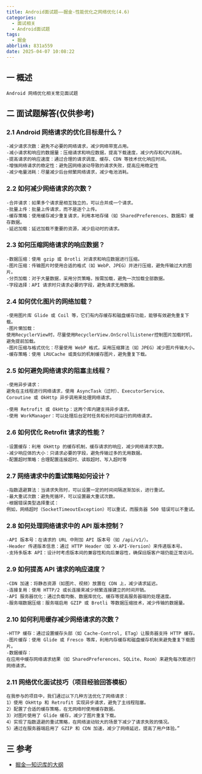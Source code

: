 ```yaml
---
title: Android面试题——掘金-性能优化之网络优化(4.6)
categories:
  - 面试相关
  - Android面试题
tags:
  - 掘金
abbrlink: 831a559
date: 2025-04-07 10:08:22
---
```

## 一 概述

```
Android 网络优化相关常见面试题
```

<!--more-->

## 二 面试题解答(仅供参考)

### 2.1 Android 网络请求的优化目标是什么？

```
-减少请求次数：避免不必要的网络请求，减少网络带宽占用。
-减小请求和响应的数据量：压缩请求和响应数据，提高下载速度，减少内存和CPU消耗。
-提高请求的响应速度：通过合理的请求调度、缓存、CDN 等技术优化响应时间。
-增强网络请求的稳定性：避免因网络波动导致的请求失败，提高应用稳定性
-减少电量消耗：尽量减少后台频繁网络请求，减少电池消耗。
```

### 2.2 如何减少网络请求的次数？

```
-合并请求：如果多个请求是相互独立的，可以合并成一个请求。
-批量上传：批量上传请求，而不是逐个上传。
-缓存策略：使用缓存减少重复请求，利用本地存储（如 SharedPreferences、数据库）缓存数据。
-延迟加载：延迟加载不重要的资源，减少启动时的请求。
```

### 2.3 如何压缩网络请求的响应数据？

```
-数据压缩：使用 gzip 或 Brotli 对请求和响应数据进行压缩。
-图片压缩：传输图片时使用合适的格式（如 WebP、JPEG）并进行压缩，避免传输过大的图片。
-分页加载：对于大量数据，采用分页策略，按需加载，避免一次加载全部数据。
-字段选择：API 请求时只请求必要的字段，避免请求无用数据。
```

### 2.4 如何优化图片的网络加载？

```
-使用图片库 Glide 或 Coil 等，它们有内存缓存和磁盘缓存功能，能够有效避免重复下载。
-图片懒加载：
使用RecyclerView时，尽量使用RecyclerView.OnScrollListener控制图片加载时机，避免提前加载。
-图片压缩与格式优化：尽量使用 WebP 格式，采用压缩算法（如 JPEG）减少图片传输大小。
-缓存策略：使用 LRUCache 或类似的机制缓存图片，避免重复下载。
```

### 2.5 如何避免网络请求的阻塞主线程？

```
-使用异步请求：
避免在主线程进行网络请求，使用 AsyncTask（过时）、ExecutorService、
Coroutine 或 OkHttp 异步调用来处理网络请求。

-使用 Retrofit 或 OkHttp：这两个库内建支持异步请求。
-使用 WorkManager：可以处理后台定时任务和长时间运行的网络请求。
```

### 2.6 如何优化 Retrofit 请求的性能？

```
-设置缓存：利用 OkHttp 的缓存机制，缓存请求的响应，减少网络请求次数。
-减少响应体的大小：只请求必要的字段，避免传输过多的无用数据。
-配置超时策略：合理配置连接超时、读取超时、写入超时等
```

### 2.7 网络请求中的重试策略如何设计？

```
-指数退避算法：当请求失败时，可以设置一定的时间间隔逐渐加长，进行重试。
-最大重试次数：避免死循环，可以设置最大重试次数。
-根据错误类型选择重试：
例如，网络超时（SocketTimeoutException）可以重试，而服务器 500 错误可以不重试。
```

### 2.8 如何处理网络请求中的 API 版本控制？

```
-API 版本号：在请求的 URL 中附加 API 版本号（如 /api/v1/）。
-Header 传递版本信息：通过 HTTP Header（如 X-API-Version）来传递版本号。
-支持多版本 API：设计时考虑版本间的兼容性和向后兼容性，确保旧版客户端仍能正常访问。
```

### 2.9 如何提高 API 请求的响应速度？

```
-CDN 加速：将静态资源（如图片、视频）放置在 CDN 上，减少请求延迟。
-连接复用：使用 HTTP/2 或长连接来减少频繁连接建立的时间开销。
-API 服务器优化：通过负载均衡、数据库优化、缓存等提高服务器端的处理速度。
-服务端数据压缩：服务端启用 GZIP 或 Brotli 等数据压缩技术，减少传输的数据量。
```

### 2.10 如何利用缓存减少网络请求的次数？

```
-HTTP 缓存：通过设置缓存头部（如 Cache-Control, ETag）让服务器支持 HTTP 缓存。
-图片缓存：使用 Glide 或 Fresco 等库，利用内存缓存和磁盘缓存机制来避免重复下载图片。
-数据缓存：
在应用中缓存网络请求结果（如 SharedPreferences、SQLite、Room）来避免每次都进行网络请求。
```

### 2.11 网络优化面试技巧（项目经验回答模板）

```
在我参与的项目中，我们通过以下几种方法优化了网络请求： 
1）使用 OkHttp 和 Retrofit 实现异步请求，避免了主线程阻塞。 
2）配置了合适的缓存策略，在无网络时使用缓存数据。 
3）对图片使用了 Glide 缓存，减少了图片重复下载。 
4）实现了指数退避的重试策略，在网络波动较大的场景下减少了请求失败的情况。 
5）通过在服务器端启用了 GZIP 和 CDN 加速，减少了网络延迟，提高了用户体验。”
```


##  三 参考

* [掘金—知识库的大纲](https://juejin.cn/post/7480464724096057381)